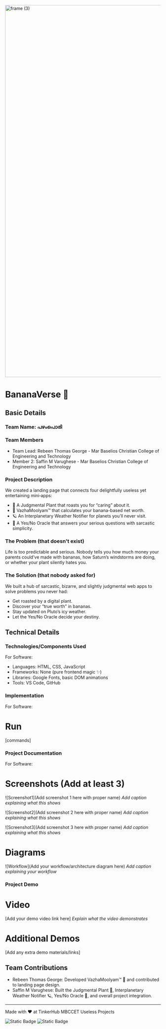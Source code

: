 <img width="3188" height="1202" alt="frame (3)" src="https://github.com/user-attachments/assets/517ad8e9-ad22-457d-9538-a9e62d137cd7" />


# BananaVerse  🎯

## Basic Details
### Team Name: പഴംപൊരി

### Team Members
- Team Lead: Rebeen Thomas George - Mar Baselios Christian College of Engineering and Technology
- Member 2: Saffin M Varughese - Mar Baselios Christian College of Engineering and Technology

### Project Description
We created a landing page that connects four delightfully useless yet entertaining mini‑apps:
- 🌱 A Judgmental Plant that roasts you for “caring” about it.
- 🍌 VazhaMoolyam™ that calculates your banana-based net worth.
- 🪐 An Interplanetary Weather Notifier for planets you’ll never visit.
- 🔮 A Yes/No Oracle that answers your serious questions with sarcastic simplicity.

### The Problem (that doesn't exist)
Life is too predictable and serious. Nobody tells you how much money your parents could’ve made with bananas, how Saturn’s windstorms are doing, or whether your plant silently hates you.

### The Solution (that nobody asked for)
We built a hub of sarcastic, bizarre, and slightly judgmental web apps to solve problems you never had:
- Get roasted by a digital plant.
- Discover your “true worth” in bananas.
- Stay updated on Pluto’s icy weather.
- Let the Yes/No Oracle decide your destiny.

## Technical Details
### Technologies/Components Used
For Software:
- Languages: HTML, CSS, JavaScript
- Frameworks: None (pure frontend magic ✨)
- Libraries: Google Fonts, basic DOM animations
- Tools: VS Code, GitHub


### Implementation
For Software:
# Run
[commands]

### Project Documentation
For Software:

# Screenshots (Add at least 3)
![Screenshot1](Add screenshot 1 here with proper name)
*Add caption explaining what this shows*

![Screenshot2](Add screenshot 2 here with proper name)
*Add caption explaining what this shows*

![Screenshot3](Add screenshot 3 here with proper name)
*Add caption explaining what this shows*

# Diagrams
![Workflow](Add your workflow/architecture diagram here)
*Add caption explaining your workflow*

### Project Demo
# Video
[Add your demo video link here]
*Explain what the video demonstrates*

# Additional Demos
[Add any extra demo materials/links]

## Team Contributions
- Rebeen Thomas George: Developed VazhaMoolyam™ 🍌 and contributed to landing page design.
- Saffin M Varughese: Built the Judgmental Plant 🌱, Interplanetary Weather Notifier 🪐, Yes/No Oracle 🔮, and overall project integration.

---
Made with ❤️ at TinkerHub MBCCET Useless Projects 

![Static Badge](https://img.shields.io/badge/TinkerHub-24?color=%23000000&link=https%3A%2F%2Fwww.tinkerhub.org%2F)
![Static Badge](https://img.shields.io/badge/UselessProjects--25-25?link=https%3A%2F%2Fwww.tinkerhub.org%2Fevents%2FQ2Q1TQKX6Q%2FUseless%2520Projects)



